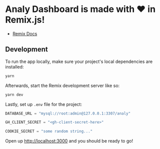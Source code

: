 # Analy Dashboard is made with ♥️ in Remix.js!

- [Remix Docs](https://remix.run/docs)

## Development

To run the app locally, make sure your project's local dependencies are installed:

```sh
yarn
```

Afterwards, start the Remix development server like so:

```sh
yarn dev
```

Lastly, set up `.env` file for the project:

```python
DATABASE_URL = "mysql://root:admin@127.0.0.1:3307/analy"

GH_CLIENT_SECRET = "<gh-client-secret-here>"

COOKIE_SECRET = "some random string..."
```

Open up [http://localhost:3000](http://localhost:3000) and you should be ready to go!
